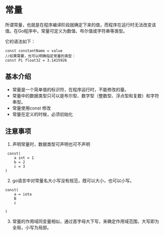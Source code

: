 # 常量
所谓常量，也就是在程序编译阶段就确定下来的值，而程序在运行时无法改变该值。在Go程序中，常量可定义为数值、布尔值或字符串等类型。

它的语法如下：
```
const constantName = value
//如果需要，也可以明确指定常量的类型：
const Pi float32 = 3.1415926
```
## 基本介绍

- 常量是一个简单值的标识符，在程序运行时，不能修改的量。
- 常量中的数据类型只可以是布尔型、数字型（整数型、浮点型和复数）和字符串型。
- 常量使用const 修改
- 常量在定义的时候，必须初始化

## 注意事项
1. 声明常量时，数据类型可声明也可不声明
```
 const(
    a int = 1
    b = 2
    c = 3
)
```
2. go语言中对常量名大小写没有规范，既可以大小，也可以小写。
```
const(
    a = iota
    B
    c

)
```
3. 常量的作用域同变量相似，通过首字母大下写，来确定作用域范围，大写即为全局，小写为局部。 
